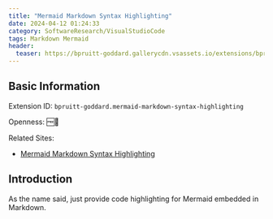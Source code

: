 ```yaml
---
title: "Mermaid Markdown Syntax Highlighting"
date: 2024-04-12 01:24:33
category: SoftwareResearch/VisualStudioCode
tags: Markdown Mermaid
header:
  teaser: https://bpruitt-goddard.gallerycdn.vsassets.io/extensions/bpruitt-goddard/mermaid-markdown-syntax-highlighting/1.6.0/1699570976019/Microsoft.VisualStudio.Services.Icons.Default
---
```


## Basic Information

Extension ID: `bpruitt-goddard.mermaid-markdown-syntax-highlighting`

Openness: 🆓📖

Related Sites:

* [Mermaid Markdown Syntax Highlighting](https://marketplace.visualstudio.com/items?itemName=bpruitt-goddard.mermaid-markdown-syntax-highlighting)

## Introduction

As the name said, just provide code highlighting for Mermaid embedded in Markdown.
